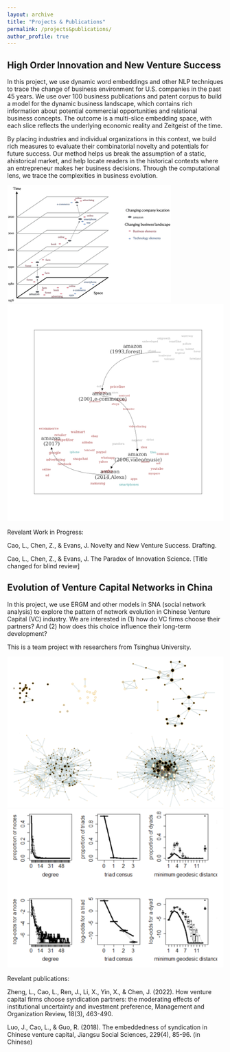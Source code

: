 ```yaml
---
layout: archive
title: "Projects & Publications"
permalink: /projects&publications/
author_profile: true
---
```


High Order Innovation and New Venture Success
-----
In this project, we use dynamic word embeddings and other NLP techniques to trace the change of business environment for U.S. companies in the past 45 years. We use over 100 business publications and patent corpus to build a model for the dynamic business landscape, which contains rich information about potential commercial opportunities and relational business concepts. The outcome is a multi-slice embedding space, with each slice reflects the underlying economic reality and Zeitgeist of the time.

By placing industries and individual organizations in this context, we build rich measures to evaluate their combinatorial novelty and potentials for future success. Our method helps us break the assumption of a static, ahistorical market, and help locate readers in the historical contexts where an entrepreneur makes her business decisions. Through the computational lens, we trace the complexities in business evolution.

![amazon1](amazon1.png)![amazon2](amazon2.png)

Revelant Work in Progress:

Cao, L., Chen, Z., & Evans, J. Novelty and New Venture Success. Drafting.

Cao, L., Chen, Z., & Evans, J. The Paradox of Innovation Science. [Title changed for blind review]


Evolution of Venture Capital Networks in China
------
In this project, we use ERGM and other models in SNA (social network analysis) to explore the pattern of network evolution in Chinese Venture Capital (VC) industry. We are interested in (1) how do VC firms choose their partners? And (2) how does this choice influence their long-term development?

This is a team project with researchers from Tsinghua University.

![ERGM1](ERGM1.png)![ERGM2](ERGM2.png)

Revelant publications:

Zheng, L., Cao, L., Ren, J., Li, X., Yin, X., & Chen, J. (2022). How venture capital firms choose syndication partners: the moderating effects of institutional uncertainty and investment preference, Management and Organization Review, 18(3), 463-490. 

Luo, J., Cao, L., & Guo, R. (2018). The embeddedness of syndication in Chinese venture capital, Jiangsu Social Sciences, 229(4), 85-96. (in Chinese)